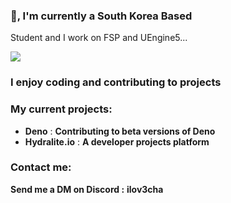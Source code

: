 ### 👋, I'm currently a South Korea Based 
Student and I work on FSP and UEngine5...

![](https://komarev.com/ghpvc/?username=Milo123459)

### I enjoy coding and contributing to projects

### My current projects:
* **Deno** : **Contributing to beta versions of Deno**
* **Hydralite.io** : **A developer projects platform**

### Contact me:
**Send me a DM on Discord :** **ilov3cha**



